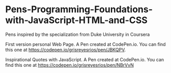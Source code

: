 # Pens-Programming-Foundations-with-JavaScript-HTML-and-CSS
Pens inspired by the specialization from Duke University in Coursera 

First version personal Web Page. A Pen created at CodePen.io. You can find this one at https://codepen.io/grisreyesrios/pen/JBKQPV.

Inspirational Quotes with JavaScript. A Pen created at CodePen.io. You can find this one at https://codepen.io/grisreyesrios/pen/NBrVvN



 
 
